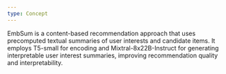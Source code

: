 ```yaml
---
type: Concept
---
```


EmbSum is a content-based recommendation approach that uses precomputed textual summaries of user interests and candidate items. It employs T5-small for encoding and Mixtral-8x22B-Instruct for generating interpretable user interest summaries, improving recommendation quality and interpretability.